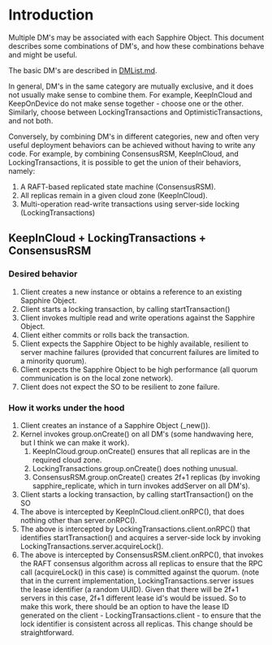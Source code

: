 # Introduction

Multiple DM's may be associated with each Sapphire Object.  This
document describes some combinations of DM's, and 
how these combinations behave and might be useful.

The basic DM's are described in [DMList.md](DMList.md).

In general, DM's in the same category are mutually exclusive, and it
does not usually make sense to combine them.  For example, KeepInCloud
and KeepOnDevice do not make sense together - choose one or the other.
Similarly, choose between LockingTransactions and
OptimisticTransactions, and not both.  

Conversely, by combining DM's in different categories, new and often
very useful deployment behaviors can be achieved without having to
write any code.  For example, by combining ConsensusRSM, KeepInCloud,
and LockingTransactions, it is possible to get the union of their
behaviors, namely:

1. A RAFT-based replicated state machine (ConsensusRSM). 
2. All replicas remain in a given cloud zone (KeepInCloud).
3. Multi-operation read-write transactions using server-side locking
   (LockingTransactions)
   
## KeepInCloud + LockingTransactions + ConsensusRSM

### Desired behavior

1. Client creates a new instance or obtains a reference to an existing Sapphire Object.
2. Client starts a locking transaction, by calling startTransaction()
3. Client invokes multiple read and write operations against the
   Sapphire Object.
4. Client either commits or rolls back the transaction.
5. Client expects the Sapphire Object to be highly available,
   resilient to server machine failures (provided that concurrent
   failures are limited to a minority quorum).
6. Client expects the Sapphire Object to be high performance (all
   quorum communication is on the local zone network).
7. Client does not expect the SO to be resilient to zone failure.   
   
### How it works under the hood

1. Client creates an instance of a Sapphire Object (_new()).
  1. Kernel invokes group.onCreate() on all DM's (some handwaving
     here, but I think we can make it work).
	 1. KeepInCloud.group.onCreate() ensures that all replicas are in
        the required cloud zone.
	 1. LockingTransactions.group.onCreate() does nothing unusual.
     1. ConsensusRSM.group.onCreate() creates 2f+1 replicas (by invoking
     sapphire_replicate, which in turn invokes addServer on all DM's).
2. Client starts a locking transaction, by calling startTransaction()
   on the SO
  1. The above is intercepted by KeepInCloud.client.onRPC(), that does nothing
     other than server.onRPC().
  1. The above is intercepted by LockingTransactions.client.onRPC()
     that identifies startTransaction() and acquires a server-side lock by
     invoking LockingTransactions.server.acquireLock().
  1. The above is intercepted by ConsensusRSM.client.onRPC(), that
     invokes the RAFT consensus algorithm across all replicas to
     ensure that the RPC call (acquireLock() in this case)  is
     committed against the quorum.  (note that in the current
     implementation, LockingTransactions.server issues the lease
     identifier (a random UUID).  Given that there will be 2f+1
     servers in this case, 2f+1 different lease id's would be
     issued. So to make this work, there should be an option to have
     the lease ID generated on the client -
     LockingTransactions.client - to ensure that the lock identifier
     is consistent across all replicas.  This change should be
     straightforward.
	 
